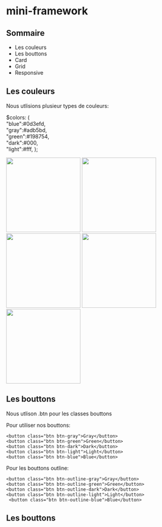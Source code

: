 # mini-framework

## Sommaire ##

- Les couleurs
- Les bouttons
- Card
- Grid
- Responsive

## Les couleurs ##

Nous utlisions plusieur types de couleurs: 

<p>$colors: (
    </br>"blue":#0d3efd,
   </br> "gray":#adb5bd,
   </br> "green":#198754,
   </br> "dark":#000,
   </br> "light":#fff,
);</p>
<img src="https://user-images.githubusercontent.com/91881464/194080479-54e237a2-7e56-461c-ae7e-e407396b5c0d.png" width="200">
<img src="https://user-images.githubusercontent.com/91881464/194082565-127c14e4-78f9-4eb2-9de1-47e4efdf349c.png" width="200">
<img src="https://user-images.githubusercontent.com/91881464/194083668-2538d962-057e-4c31-a40f-62eb5563f518.png" width="200">
<img src="https://user-images.githubusercontent.com/91881464/194083942-5f3e8792-dc73-466a-b382-3c440cf10ff1.png" width="200">
<img src="https://user-images.githubusercontent.com/91881464/194084060-5e28fca2-3703-4d04-abf3-6369994bc3d1.png" width="200">


## Les bouttons ##

Nous utlison .btn pour les classes bouttons 

Pour utiliser nos bouttons:

`<button class="btn btn-gray">Gray</button>`
           </br> `<button class="btn btn-green">Green</button>`
           </br> `<button class="btn btn-dark">Dark</button>`
            </br> `<button class="btn btn-light">Light</button>`
            </br> `<button class="btn btn-blue">Blue</button>`
            
 Pour les bouttons outline:
 
 `<button class="btn btn-outline-gray">Gray</button>`
           </br> `<button class="btn btn-outline-green">Green</button>`
           </br>  `<button class="btn btn-outline-dark">Dark</button>`
          </br>   `<button class="btn btn-outline-light">Light</button>` 
          </br>  ` <button class="btn btn-outline-blue">Blue</button>` 







## Les bouttons ##

